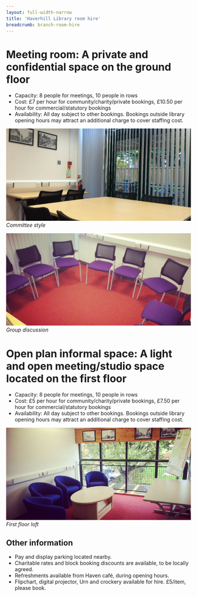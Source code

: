 ```yaml
---
layout: full-width-narrow
title: 'Haverhill Library room hire'
breadcrumb: branch-room-hire
---
```

# Meeting room: A private and confidential space on the ground floor

* Capacity: 8 people for meetings, 10 people in rows
* Cost: £7 per hour for community/charity/private bookings, £10.50 per hour for commercial/statutory bookings
* Availability: All day subject to other bookings. Bookings outside library opening hours may attract an additional charge to cover staffing cost.

![Committee style](/images/article/haverhill-committee-style.jpg)
*Committee style*

![Group discussion](/images/article/haverhill-group-discussion.jpg)
*Group discussion*

# Open plan informal space: A light and open meeting/studio space located on the first floor

* Capacity: 8 people for meetings, 10 people in rows
* Cost: £5 per hour for community/charity/private bookings, £7.50 per hour for commercial/statutory bookings
* Availability: All day subject to other bookings. Bookings outside library opening hours may attract an additional charge to cover staffing cost.

![First floor loft](/images/article/haverhill-first-floor-loft.jpg)
*First floor loft*

## Other information

* Pay and display parking located nearby.
* Charitable rates and block booking discounts are available, to be locally agreed.
* Refreshments available from Haven café, during opening hours.
* Flipchart, digital projector, Urn and crockery available for hire. £5/item, please book.
